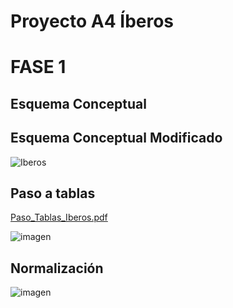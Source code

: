 # Proyecto A4 Íberos

# FASE 1

## Esquema Conceptual


## Esquema Conceptual Modificado

![Iberos](https://user-images.githubusercontent.com/38425474/115151863-0b84d200-a06f-11eb-9e4b-bb5b88ba06bd.png)


## Paso a tablas

[Paso_Tablas_Iberos.pdf](https://github.com/Cervezzo/proyectoA4/files/6331674/Paso_Tablas_Iberos.pdf)

![imagen](https://user-images.githubusercontent.com/38425474/115152300-da0d0600-a070-11eb-8d4f-2e23ad0d1dbf.png)


## Normalización


![imagen](https://user-images.githubusercontent.com/38425474/115160646-9da1d000-a099-11eb-9952-70a3a44cab03.png)
